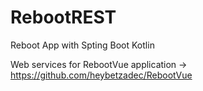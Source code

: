 # RebootREST
Reboot App with Spting Boot Kotlin

Web services for RebootVue application -> https://github.com/heybetzadec/RebootVue
